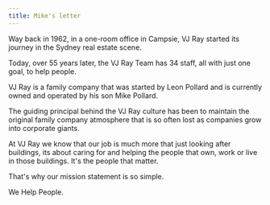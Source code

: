 ```yaml
---
title: Mike's letter
---
```


Way back in 1962, in a one-room office in Campsie, VJ Ray started its journey in the Sydney real estate scene.

Today, over 55 years later, the VJ Ray Team has 34 staff, all with just one goal, to help people.

VJ Ray is a family company that was started by Leon Pollard and is currently owned and operated by his son Mike Pollard.

The guiding principal behind the VJ Ray culture has been to maintain the original family company atmosphere that is so often lost as companies grow into corporate giants.

At VJ Ray we know that our job is much more that just looking after buildings, its about caring for and helping the people that own, work or live in those buildings. It's the people
that matter.

That's why our mission statement is so simple.

We Help People.
